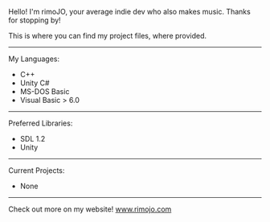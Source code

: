 Hello! I'm rimoJO, your average indie dev who also makes music. Thanks for stopping by!

This is where you can find my project files, where provided.

-----

My Languages:

  - C++
  - Unity C#
  - MS-DOS Basic
  - Visual Basic > 6.0

-----

Preferred Libraries:
 
  - SDL 1.2
  - Unity

-----

Current Projects:

  - None

-----

Check out more on my website! www.rimojo.com
